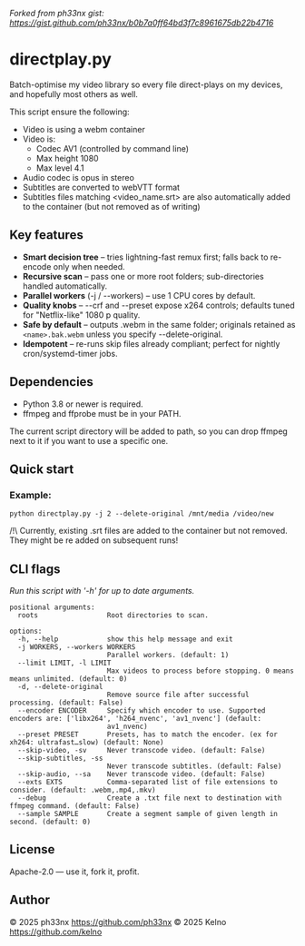 _Forked from ph33nx gist: https://gist.github.com/ph33nx/b0b7a0ff64bd3f7c8961675db22b4716_

directplay.py
=============

Batch-optimise my video library so every file direct-plays on my devices, and hopefully most others as well.

This script ensure the following:
- Video is using a webm container
- Video is:
  - Codec AV1 (controlled by command line)
  - Max height 1080
  - Max level 4.1
- Audio codec is opus in stereo
- Subtitles are converted to webVTT format
- Subtitles files matching <video_name.srt> are also automatically added to the container (but not removed as of writing)

Key features
------------

- **Smart decision tree** – tries lightning-fast remux first; falls back to re-encode only when needed.
- **Recursive scan** – pass one or more root folders; sub-directories handled automatically.
- **Parallel workers** (-j / --workers) – use 1 CPU cores by default.
- **Quality knobs** – --crf and --preset expose x264 controls; defaults tuned for "Netflix-like" 1080 p quality.
- **Safe by default** – outputs <name>.webm in the same folder; originals retained as `<name>.bak.webm` unless you specify --delete-original.
- **Idempotent** – re-runs skip files already compliant; perfect for nightly cron/systemd-timer jobs.

Dependencies
------------
- Python 3.8 or newer is required.
- ffmpeg and ffprobe must be in your PATH. 

The current script directory will be added to path, so you can drop ffmpeg next to it if you want to use a specific one.


Quick start
-----------

### Example:   
`python directplay.py -j 2 --delete-original /mnt/media /video/new`

/!\ Currently, existing .srt files are added to the container but not removed. They might be re added on subsequent runs!
 
CLI flags
---------
*Run this script with '-h' for up to date arguments.*

```
positional arguments:
  roots                 Root directories to scan.

options:
  -h, --help            show this help message and exit
  -j WORKERS, --workers WORKERS
                        Parallel workers. (default: 1)
  --limit LIMIT, -l LIMIT
                        Max videos to process before stopping. 0 means means unlimited. (default: 0)
  -d, --delete-original
                        Remove source file after successful processing. (default: False)
  --encoder ENCODER     Specify which encoder to use. Supported encoders are: ['libx264', 'h264_nvenc', 'av1_nvenc'] (default:
                        av1_nvenc)
  --preset PRESET       Presets, has to match the encoder. (ex for xh264: ultrafast…slow) (default: None)
  --skip-video, -sv     Never transcode video. (default: False)
  --skip-subtitles, -ss
                        Never transcode subtitles. (default: False)
  --skip-audio, --sa    Never transcode video. (default: False)
  --exts EXTS           Comma-separated list of file extensions to consider. (default: .webm,.mp4,.mkv)
  --debug               Create a .txt file next to destination with ffmpeg command. (default: False)
  --sample SAMPLE       Create a segment sample of given length in second. (default: 0)
```

License
-------
Apache-2.0 — use it, fork it, profit.

Author
------
© 2025 ph33nx   https://github.com/ph33nx
© 2025 Kelno   https://github.com/kelno
